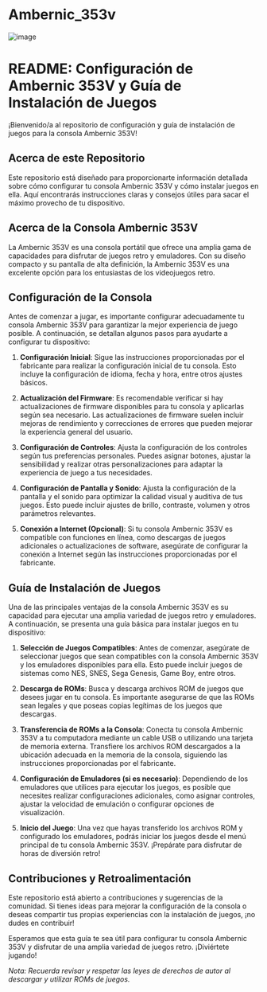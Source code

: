 # Ambernic_353v
![image](https://github.com/jonytech99/Ambernic_353v/assets/124568169/dc7b9aec-2dea-405e-87bc-67fa16a5920e)

# README: Configuración de Ambernic 353V y Guía de Instalación de Juegos

¡Bienvenido/a al repositorio de configuración y guía de instalación de juegos para la consola Ambernic 353V!

## Acerca de este Repositorio

Este repositorio está diseñado para proporcionarte información detallada sobre cómo configurar tu consola Ambernic 353V y cómo instalar juegos en ella. Aquí encontrarás instrucciones claras y consejos útiles para sacar el máximo provecho de tu dispositivo.

## Acerca de la Consola Ambernic 353V

La Ambernic 353V es una consola portátil que ofrece una amplia gama de capacidades para disfrutar de juegos retro y emuladores. Con su diseño compacto y su pantalla de alta definición, la Ambernic 353V es una excelente opción para los entusiastas de los videojuegos retro.

## Configuración de la Consola

Antes de comenzar a jugar, es importante configurar adecuadamente tu consola Ambernic 353V para garantizar la mejor experiencia de juego posible. A continuación, se detallan algunos pasos para ayudarte a configurar tu dispositivo:

1. **Configuración Inicial**: Sigue las instrucciones proporcionadas por el fabricante para realizar la configuración inicial de tu consola. Esto incluye la configuración de idioma, fecha y hora, entre otros ajustes básicos.

2. **Actualización del Firmware**: Es recomendable verificar si hay actualizaciones de firmware disponibles para tu consola y aplicarlas según sea necesario. Las actualizaciones de firmware suelen incluir mejoras de rendimiento y correcciones de errores que pueden mejorar la experiencia general del usuario.

3. **Configuración de Controles**: Ajusta la configuración de los controles según tus preferencias personales. Puedes asignar botones, ajustar la sensibilidad y realizar otras personalizaciones para adaptar la experiencia de juego a tus necesidades.

4. **Configuración de Pantalla y Sonido**: Ajusta la configuración de la pantalla y el sonido para optimizar la calidad visual y auditiva de tus juegos. Esto puede incluir ajustes de brillo, contraste, volumen y otros parámetros relevantes.

5. **Conexión a Internet (Opcional)**: Si tu consola Ambernic 353V es compatible con funciones en línea, como descargas de juegos adicionales o actualizaciones de software, asegúrate de configurar la conexión a Internet según las instrucciones proporcionadas por el fabricante.

## Guía de Instalación de Juegos

Una de las principales ventajas de la consola Ambernic 353V es su capacidad para ejecutar una amplia variedad de juegos retro y emuladores. A continuación, se presenta una guía básica para instalar juegos en tu dispositivo:

1. **Selección de Juegos Compatibles**: Antes de comenzar, asegúrate de seleccionar juegos que sean compatibles con la consola Ambernic 353V y los emuladores disponibles para ella. Esto puede incluir juegos de sistemas como NES, SNES, Sega Genesis, Game Boy, entre otros.

2. **Descarga de ROMs**: Busca y descarga archivos ROM de juegos que desees jugar en tu consola. Es importante asegurarse de que las ROMs sean legales y que poseas copias legítimas de los juegos que descargas.

3. **Transferencia de ROMs a la Consola**: Conecta tu consola Ambernic 353V a tu computadora mediante un cable USB o utilizando una tarjeta de memoria externa. Transfiere los archivos ROM descargados a la ubicación adecuada en la memoria de la consola, siguiendo las instrucciones proporcionadas por el fabricante.

4. **Configuración de Emuladores (si es necesario)**: Dependiendo de los emuladores que utilices para ejecutar los juegos, es posible que necesites realizar configuraciones adicionales, como asignar controles, ajustar la velocidad de emulación o configurar opciones de visualización.

5. **Inicio del Juego**: Una vez que hayas transferido los archivos ROM y configurado los emuladores, podrás iniciar los juegos desde el menú principal de tu consola Ambernic 353V. ¡Prepárate para disfrutar de horas de diversión retro!

## Contribuciones y Retroalimentación

Este repositorio está abierto a contribuciones y sugerencias de la comunidad. Si tienes ideas para mejorar la configuración de la consola o deseas compartir tus propias experiencias con la instalación de juegos, ¡no dudes en contribuir!

Esperamos que esta guía te sea útil para configurar tu consola Ambernic 353V y disfrutar de una amplia variedad de juegos retro. ¡Diviértete jugando!

*Nota: Recuerda revisar y respetar las leyes de derechos de autor al descargar y utilizar ROMs de juegos.*

